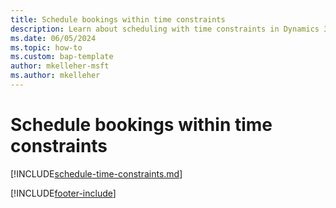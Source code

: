 ```yaml
---
title: Schedule bookings within time constraints
description: Learn about scheduling with time constraints in Dynamics 365 Field Service.
ms.date: 06/05/2024
ms.topic: how-to
ms.custom: bap-template
author: mkelleher-msft
ms.author: mkelleher
---
```


# Schedule bookings within time constraints

[!INCLUDE[schedule-time-constraints.md](../shared/urs/schedule-time-constraints.md)]

[!INCLUDE[footer-include](../includes/footer-banner.md)]
